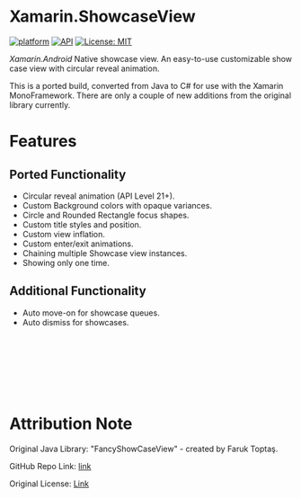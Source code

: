 
# Xamarin.ShowcaseView
[![platform](https://img.shields.io/badge/platform-Xamarin.Android-blue.svg)](https://www.xamarin.com/)
[![API](https://img.shields.io/badge/API-21%2B-brightgreen.svg?style=flat)](https://android-arsenal.com/api?level=21s)
[![License: MIT](https://img.shields.io/badge/License-MIT-blue.svg)](https://opensource.org/licenses/MIT)

_Xamarin.Android_ Native showcase view. An easy-to-use customizable show case view with circular reveal animation.

This is a ported build, converted from Java to C# for use with the Xamarin MonoFramework. There are only a couple of new additions from the original library currently.

# Features

## Ported Functionality
- Circular reveal animation (API Level 21+).
- Custom Background colors with opaque variances.
- Circle and Rounded Rectangle focus shapes.
- Custom title styles and position.
- Custom view inflation.
- Custom enter/exit animations.
- Chaining multiple Showcase view instances.
- Showing only one time.

## Additional Functionality
- Auto move-on for showcase queues.
- Auto dismiss for showcases.

<br>
<br>
<br>
<br>
<br>
<br>

# Attribution Note
Original Java Library: "FancyShowCaseView" - created by Faruk Toptaş.

GitHub Repo Link: [link](https://github.com/faruktoptas/FancyShowCaseView)

Original License: [Link](https://github.com/faruktoptas/FancyShowCaseView/blob/master/README.md#license)
